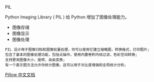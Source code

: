 PIL

Python Imaging Library ( PIL ) 给 Python 增加了图像处理能力。
- 图像存储
- 图像显示
- 图像处理
```
PIL 设计用于图像归档和图像批量处理，你可以使用它建立缩略图，转换格式，打印图片;
包含了基本的图像处理功能，包括点操作，使用内置卷积内核过滤，色彩空间转换;
支持更改图像大小、旋转、自由变换;
有一个直方图方法允许你统计图像，这可以用于对比度增强和全局统计分析。
```
[Pillow 中文文档](http://pillow-cn.readthedocs.io/zh_CN/latest )


